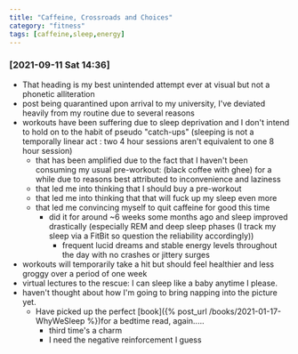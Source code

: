```yaml
---
title: "Caffeine, Crossroads and Choices"
category: "fitness"
tags: [caffeine,sleep,energy]
---
```


### [2021-09-11 Sat 14:36]

 - That heading is my best unintended attempt ever at visual but not a
   phonetic alliteration 
 - post being quarantined upon arrival to my university, I've deviated
   heavily from my routine due to several reasons
 - workouts have been suffering due to sleep deprivation and I don't
   intend to hold on to the habit of pseudo "catch-ups" (sleeping is
   not a temporally linear act : two 4 hour sessions aren't equivalent to one 8
   hour session)
   - that has been amplified due to the fact that I haven't been
     consuming my usual pre-workout: (black coffee with ghee) for a
     while due to reasons best attributed to inconvenience and laziness
   - that led me into thinking that I should buy a pre-workout
   - that led me into thinking that that will fuck up my sleep even
     more
   - that led me convincing myself to quit caffeine for good this
     time
	 - did it for around ~6 weeks some months ago and sleep improved
       drastically (especially REM and deep sleep phases (I track my
       sleep via a FitBit so question the reliability accordingly))
	   - frequent lucid dreams and stable energy levels throughout the
         day with no crashes or jittery surges
 - workouts will temporarily take a hit but should feel healthier and
   less groggy over a period of one week
 - virtual lectures to the rescue: I can sleep like a baby
   anytime I please.
 - haven't thought about how I'm going to bring napping into the
   picture yet.
   - Have picked up the perfect [book]({% post_url /books/2021-01-17-WhyWeSleep %})for a bedtime read, again.....
	 - third time's a charm
	 - I need the negative reinforcement I guess
